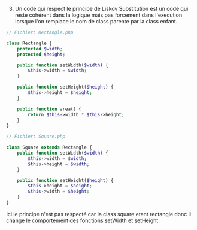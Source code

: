 3. Un code qui respect le principe de Liskov Substitution est un code qui reste cohérent dans la logique mais pas forcement dans l'execution lorsque l'on remplace le nom de class parente par la class enfant.

```php
// Fichier: Rectangle.php

class Rectangle {
    protected $width;
    protected $height;

    public function setWidth($width) {
        $this->width = $width;
    }

    public function setHeight($height) {
        $this->height = $height;
    }

    public function area() {
        return $this->width * $this->height;
    }
}

// Fichier: Square.php

class Square extends Rectangle {
    public function setWidth($width) {
        $this->width = $width;
        $this->height = $width;
    }

    public function setHeight($height) {
        $this->height = $height;
        $this->width = $height;
    }
}

```
Ici le principe n'est pas respecté car la class square etant rectangle donc il change le comportement des fonctions setWidth et setHeight